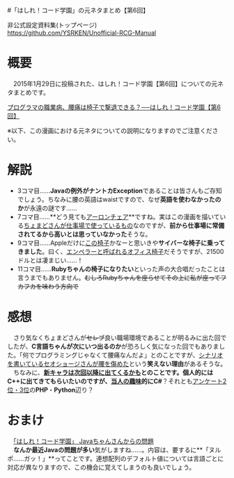#「はしれ！コード学園」の元ネタまとめ【第6回】

非公式設定資料集(トップページ)  
https://github.com/YSRKEN/Unofficial-RCG-Manual

# 概要
　2015年1月29日に投稿された、はしれ！コード学園【第6回】についての元ネタまとめです。

[プログラマの職業病、腰痛は椅子で撃退できる？──はしれ！コード学園【第6回】](https://codeiq.jp/magazine/2016/01/37035/)

※以下、この漫画における元ネタについての説明になりますのでご注意ください。

# 解説
- 3コマ目……**Javaの例外がナントカException**であることは皆さんもご存知でしょう。ちなみに腰の英語はwaistですので、なぜ**英語を使わなかったのか**が永遠の謎です……
- 7コマ目……**どう見ても[アーロンチェア]((http://www.hhstyle.com/products/detail.php?product_id=1422))**ですね。実はこの漫画を描いている[ちょまどさんが仕事場で使っているもの](https://twitter.com/chomado/status/692914081238491137)なのですが、**前から仕事場に常備されてるから高いとは思っていなかった**そうな。
- 9コマ目……Appleだけに[この椅子](http://zuchaga.com/apple/1301/)かなーと思いきや**サイバーな椅子に乗ってきました**。曰く、[エンペラーと呼ばれるオフィス椅子](http://wired.jp/2013/06/21/seat-of-power-the-computer-workstation-for-the-person-with-everything/)だそうですが、21500ドルとは凄まじい……！
- 11コマ目……**Rubyちゃんの椅子になりたい**といった声の大合唱だったことは言うまでもありません。~~むしろRubyちゃんを座らせてその上に私が座ってフカフカを味わう方向で~~

# 感想
　さり気なくちょまどさんが~~セレブ~~良い職場環境であることが明るみに出た回でしたが、**C言語ちゃんが次にいつ出るのか**が恐ろしく気になった回でもありました。「何でプログラミングじゃなくて腰痛なんだよ」とのことですが、[シナリオを書いているセオショージさんが腰を傷めた](https://twitter.com/theodoorjp/status/692918807397076992)という**笑えない理由**があるそうな。  
　ちなみに、**[新キャラは次回以降に出てくるかも](https://twitter.com/chomado/status/693050113518731264)**とのことです。個人的には**C++**に出てきてもらいたいのですが、[当人の趣味](https://twitter.com/Santea3173/status/693050601744142340)的に**C#**？それとも[アンケート2位・3位](http://qiita.com/YSRKEN/items/628d2a10e593b9b01d14)の**PHP**・**Python**辺り？

# おまけ
　[「はしれ！コード学園」   Javaちゃんさんからの問題](https://codeiq.jp/q/2585)  
　**なんか最近Javaの問題が多い**気がしますね……。内容は、要するに**「ヌルポ……ガッ！」**ってことです。連想配列のデフォルト値については言語ごとに対応が異なりますので、この機会に覚えてしまうのも良いでしょう。
